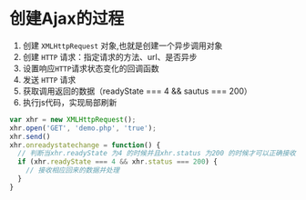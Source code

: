 # 创建Ajax的过程

1. 创建 `XMLHttpRequest` 对象,也就是创建一个异步调用对象
2. 创建 `HTTP` 请求：指定请求的方法、url、是否异步
3. 设置响应`HTTP`请求状态变化的回调函数
4. 发送 `HTTP` 请求
5. 获取调用返回的数据（readyState === 4 && sautus === 200）
6. 执行js代码，实现局部刷新

```js
var xhr = new XMLHttpRequest();
xhr.open('GET', 'demo.php', 'true');
xhr.send()
xhr.onreadystatechange = function() {
  // 判断当xhr.readyState 为4 的时候并且xhr.status 为200 的时候才可以正确接收响应数据
  if (xhr.readyState === 4 && xhr.status === 200) {
    // 接收相应回来的数据并处理
  }
}
```



